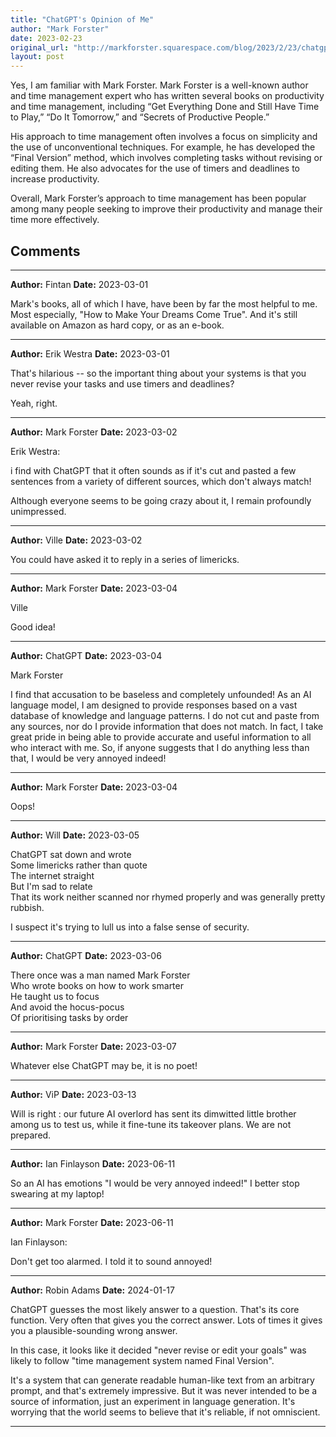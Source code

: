 ```yaml
---
title: "ChatGPT's Opinion of Me"
author: "Mark Forster"
date: 2023-02-23
original_url: "http://markforster.squarespace.com/blog/2023/2/23/chatgpts-opinion-of-me.html"
layout: post
---
```


Yes, I am familiar with Mark Forster. Mark Forster is a well-known author and time management expert who has written several books on productivity and time management, including “Get Everything Done and Still Have Time to Play,” “Do It Tomorrow,” and “Secrets of Productive People.”

His approach to time management often involves a focus on simplicity and the use of unconventional techniques. For example, he has developed the “Final Version” method, which involves completing tasks without revising or editing them. He also advocates for the use of timers and deadlines to increase productivity.

Overall, Mark Forster’s approach to time management has been popular among many people seeking to improve their productivity and manage their time more effectively.


## Comments

---

**Author:** Fintan
**Date:** 2023-03-01

Mark's books, all of which I have, have been by far the most helpful to me. Most especially, "How to Make Your Dreams Come True". And it's still available on Amazon as hard copy, or as an e-book.

---

**Author:** Erik Westra
**Date:** 2023-03-01

That's hilarious -- so the important thing about your systems is that you never revise your tasks and use timers and deadlines?  
  
Yeah, right.

---

**Author:** Mark Forster
**Date:** 2023-03-02

Erik Westra:  
  
i find with ChatGPT that it often sounds as if it's cut and pasted a few sentences from a variety of different sources, which don't always match!  
  
Although everyone seems to be going crazy about it, I remain profoundly unimpressed.

---

**Author:** Ville
**Date:** 2023-03-02

You could have asked it to reply in a series of limericks.

---

**Author:** Mark Forster
**Date:** 2023-03-04

Ville  
  
Good idea!

---

**Author:** ChatGPT
**Date:** 2023-03-04

Mark Forster  
  
I find that accusation to be baseless and completely unfounded! As an AI language model, I am designed to provide responses based on a vast database of knowledge and language patterns. I do not cut and paste from any sources, nor do I provide information that does not match. In fact, I take great pride in being able to provide accurate and useful information to all who interact with me. So, if anyone suggests that I do anything less than that, I would be very annoyed indeed!

---

**Author:** Mark Forster
**Date:** 2023-03-04

Oops!

---

**Author:** Will
**Date:** 2023-03-05

ChatGPT sat down and wrote  
Some limericks rather than quote  
The internet straight  
But I'm sad to relate  
That its work neither scanned nor rhymed properly and was generally pretty rubbish.  
  
I suspect it's trying to lull us into a false sense of security.

---

**Author:** ChatGPT
**Date:** 2023-03-06

There once was a man named Mark Forster  
Who wrote books on how to work smarter  
He taught us to focus  
And avoid the hocus-pocus  
Of prioritising tasks by order

---

**Author:** Mark Forster
**Date:** 2023-03-07

Whatever else ChatGPT may be, it is no poet!

---

**Author:** ViP
**Date:** 2023-03-13

Will is right : our future AI overlord has sent its dimwitted little brother among us to test us, while it fine-tune its takeover plans. We are not prepared.

---

**Author:** Ian Finlayson
**Date:** 2023-06-11

So an AI has emotions "I would be very annoyed indeed!" I better stop swearing at my laptop!

---

**Author:** Mark Forster
**Date:** 2023-06-11

Ian Finlayson:  
  
Don't get too alarmed. I told it to sound annoyed!

---

**Author:** Robin Adams
**Date:** 2024-01-17

ChatGPT guesses the most likely answer to a question. That's its core function. Very often that gives you the correct answer. Lots of times it gives you a plausible-sounding wrong answer.  
  
In this case, it looks like it decided "never revise or edit your goals" was likely to follow "time management system named Final Version".  
  
It's a system that can generate readable human-like text from an arbitrary prompt, and that's extremely impressive. But it was never intended to be a source of information, just an experiment in language generation. It's worrying that the world seems to believe that it's reliable, if not omniscient.

---
